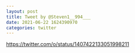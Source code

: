 ```yaml
--- 
layout: post 
title: Tweet by @Steven1__994___ 
date: 2021-06-22 1624390970 
categories: twitter 
--- 
```

https://twitter.com/o/status/1407422133051998211